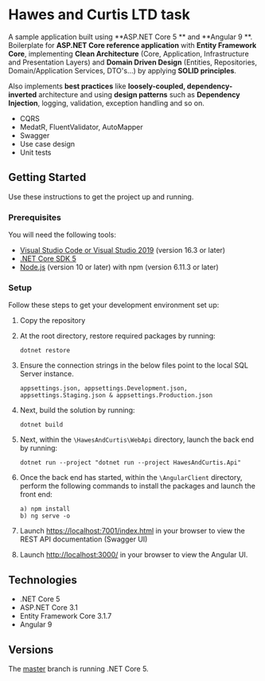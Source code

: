 # Hawes and Curtis LTD task
A sample application built using **ASP.NET Core 5 ** and **Angular 9 **. Boilerplate for **ASP.NET Core reference application** with **Entity Framework Core**, implementing **Clean Architecture** (Core, Application, Infrastructure and Presentation Layers) and **Domain Driven Design** (Entities, Repositories, Domain/Application Services, DTO's...) by applying **SOLID principles**.

Also implements **best practices** like **loosely-coupled, dependency-inverted** architecture and using **design patterns** such as **Dependency Injection**, logging, validation, exception handling and so on.

* CQRS
* MedatR, FluentValidator, AutoMapper
* Swagger
* Use case design
* Unit tests


## Getting Started
Use these instructions to get the project up and running.

### Prerequisites
You will need the following tools:

* [Visual Studio Code or Visual Studio 2019](https://visualstudio.microsoft.com/vs/) (version 16.3 or later)
* [.NET Core SDK 5](https://dotnet.microsoft.com/download/dotnet-core/3.0)
 * [Node.js](https://nodejs.org/en/) (version 10 or later) with npm (version 6.11.3 or later)

### Setup
Follow these steps to get your development environment set up:

  1. Copy the repository

  2. At the root directory, restore required packages by running:
      ```
     dotnet restore
     ```
  3. Ensure the connection strings in the below files point to the local SQL Server instance.
     ```
     appsettings.json, appsettings.Development.json, appsettings.Staging.json & appsettings.Production.json
     ```
  4. Next, build the solution by running:
     ```
     dotnet build
     ```
  5. Next, within the `\HawesAndCurtis\WebApi` directory, launch the back end by running:
     ```
     dotnet run --project "dotnet run --project HawesAndCurtis.Api"
     ```
  6. Once the back end has started, within the `\AngularClient` directory, perform the following commands to install the packages and launch the front end:
      ```
     a) npm install
     b) ng serve -o
     ```
    
  7. Launch [https://localhost:7001/index.html](https://localhost:7001/index.html) in your browser to view the REST API documentation (Swagger UI)

  8. Launch [http://localhost:3000/](http://localhost:3000/) in your browser to view the Angular UI.

## Technologies
* .NET Core 5
* ASP.NET Core 3.1
* Entity Framework Core 3.1.7
* Angular 9

## Versions
The [master](hhttps://github.com/klisaac/) branch is running .NET Core 5. 
